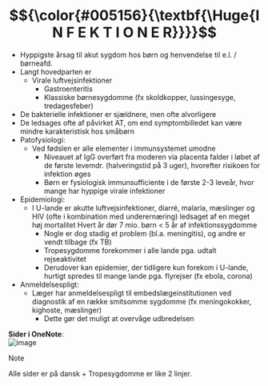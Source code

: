 # $${\color{#005156}{\textbf{\Huge{I N F E K T I O N E R}}}}$$

- Hyppigste årsag til akut sygdom hos børn og henvendelse til e.l. / børneafd.
- Langt hovedparten er 
  - Virale luftvejsinfektioner
	- Gastroenteritis
	- Klassiske børnesygdomme (fx skoldkopper, lussingesyge, tredagesfeber)
- De bakterielle infektioner er sjældnere, men ofte alvorligere
- De ledsages ofte af påvirket AT, om end symptombilledet kan være mindre karakteristisk hos småbørn
- Patofysiologi:
  - Ved fødslen er alle elementer i immunsystemet umodne
	- Niveauet af IgG overført fra moderen via placenta falder i løbet af de første levemdr. (halveringstid på 3 uger), hvorefter risikoen for infektion øges
	- Børn er fysiologisk immunsufficiente i de første 2-3 leveår, hvor mange har hyppige virale infektioner
- Epidemiologi:
  - I U-lande er akutte luftvejsinfektioner, diarré, malaria, mæslinger og HIV (ofte i kombination med underernæring) ledsaget af en meget høj mortalitet
Hvert år dør 7 mio. børn < 5 år af infektionssygdomme
	- Nogle er dog stadig et problem (bl.a. meningitis), og andre er vendt tilbage (fx TB)
	- Tropesygdomme forekommer i alle lande pga. udtalt rejseaktivitet
	- Derudover kan epidemier, der tidligere kun forekom i U-lande, hurtigt spredes til mange lande pga. flyrejser (fx ebola, corona) 
- Anmeldelsespligt:
  - Læger har anmeldelsespligt til embedslægeinstitutionen ved diagnostik af en række smitsomme sygdomme (fx meningokokker, kighoste, mæslinger)
	- Dette gør det muligt at overvåge udbredelsen

**Sider i OneNote**:<br>
![image](https://github.com/user-attachments/assets/d20c490e-09f1-4ee7-bbf4-af645a22abbf)

> [!NOTE]
> Alle sider er på dansk + Tropesygdomme er like 2 linjer.
